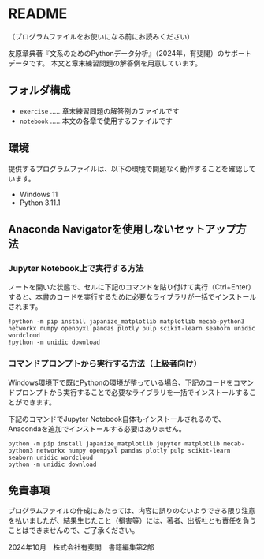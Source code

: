 # README

（プログラムファイルをお使いになる前にお読みください）

友原章典著『文系のためのPythonデータ分析』（2024年，有斐閣）のサポートデータです。
本文と章末練習問題の解答例を用意しています。

## フォルダ構成

- `exercise` ……章末練習問題の解答例のファイルです
- `notebook` ……本文の各章で使用するファイルです

## 環境

提供するプログラムファイルは、以下の環境で問題なく動作することを確認しています。

- Windows 11
- Python 3.11.1

## Anaconda Navigatorを使用しないセットアップ方法


### Jupyter Notebook上で実行する方法

ノートを開いた状態で、セルに下記のコマンドを貼り付けて実行（Ctrl+Enter）すると、本書のコードを実行するために必要なライブラリが一括でインストールされます。

```
!python -m pip install japanize_matplotlib matplotlib mecab-python3 networkx numpy openpyxl pandas plotly pulp scikit-learn seaborn unidic wordcloud
!python -m unidic download
```


### コマンドプロンプトから実行する方法（上級者向け）

Windows環境下で既にPythonの環境が整っている場合、下記のコードをコマンドプロンプトから実行することで必要なライブラリを一括でインストールすることができます。

下記のコマンドでJupyter Notebook自体もインストールされるので、Anacondaを追加でインストールする必要はありません。

```
python -m pip install japanize_matplotlib jupyter matplotlib mecab-python3 networkx numpy openpyxl pandas plotly pulp scikit-learn seaborn unidic wordcloud
python -m unidic download
```



## 免責事項

プログラムファイルの作成にあたっては、内容に誤りのないようできる限り注意を払いましたが、結果生じたこと（損害等）には、著者、出版社とも責任を負うことはできませんので、ご了承ください。

2024年10月　株式会社有斐閣　書籍編集第2部
